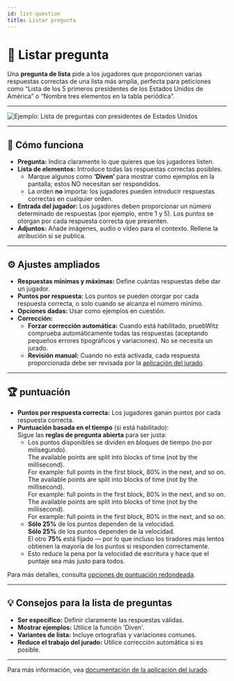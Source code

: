 ```yaml
---
id: list-question
title: Listar pregunta
---
```


# 📝 Listar pregunta

Una **pregunta de lista** pide a los jugadores que proporcionen varias respuestas correctas de una lista más amplia, perfecta para peticiones como “Lista de los 5 primeros presidentes de los Estados Unidos de América” o “Nombre tres elementos en la tabla periódica”.

---

![Ejemplo: Lista de preguntas con presidentes de Estados Unidos](/images/question-modes/list-question/list-question.png)

---

## 📝 Cómo funciona

- **Pregunta:** Indica claramente lo que quieres que los jugadores listen.
- **Lista de elementos:** Introduce todas las respuestas correctas posibles.
  - Marque algunos como **‘Diven’** para mostrar como ejemplos en la pantalla; estos NO necesitan ser respondidos.
  - La orden **no** importa: los jugadores pueden introducir respuestas correctas en cualquier orden.
- **Entrada del jugador:** Los jugadores deben proporcionar un número determinado de respuestas (por ejemplo, entre 1 y 5). Los puntos se otorgan por cada respuesta correcta que presenten.
- **Adjuntos:** Añade imágenes, audio o vídeo para el contexto. Rellene la atribución si se publica.

---

## ⚙️ Ajustes ampliados

- **Respuestas mínimas y máximas:** Define cuántas respuestas debe dar un jugador.
- **Puntos por respuesta:** Los puntos se pueden otorgar por cada respuesta correcta, o solo cuando se alcanza el número mínimo.
- **Opciones dadas:** Usar como ejemplos en cuestión.
- **Corrección:**
  - **Forzar corrección automática:** Cuando está habilitado, pruebWitz comprueba automáticamente todas las respuestas (aceptando pequeños errores tipográficos y variaciones). No se necesita un jurado.
  - **Revisión manual:** Cuando no está activada, cada respuesta proporcionada debe ser revisada por la [aplicación del jurado](../quizmaster/004-jury-app.md).

---

## 🏆 puntuación

- **Puntos por respuesta correcta:** Los jugadores ganan puntos por cada respuesta correcta.
- **Puntuación basada en el tiempo** (si está habilitado):\
  Sigue las **reglas de pregunta abierta** para ser justa:
  - Los puntos disponibles se dividen en bloques de tiempo (no por milisegundo).\
    The available points are split into blocks of time (not by the millisecond).\
    For example: full points in the first block, 80% in the next, and so on.\
    The available points are split into blocks of time (not by the millisecond).\
    For example: full points in the first block, 80% in the next, and so on.\
    The available points are split into blocks of time (not by the millisecond).\
    For example: full points in the first block, 80% in the next, and so on.
  - **Sólo 25%** de los puntos dependen de la velocidad.\
    **Sólo 25%** de los puntos dependen de la velocidad.\
    El otro **75%** está fijado — por lo que incluso los tiradores más lentos obtienen la mayoría de los puntos si responden correctamente.
  - Esto reduce la pena por la velocidad de escritura y hace que el puntaje sea más justo para todos.

Para más detalles, consulta [opciones de puntuación redondeada](../editor/008-round-options.md#scoring).

---

## 💡 Consejos para la lista de preguntas

- **Ser específico:** Definir claramente las respuestas válidas.
- **Mostrar ejemplos:** Utilice la función 'Diven'.
- **Variantes de lista:** Incluye ortografías y variaciones comunes.
- **Reduce el trabajo del jurado:** Utilice corrección automática si es posible.

---

Para más información, vea [documentación de la aplicación del jurado](../quizmaster/004-jury-app.md).
